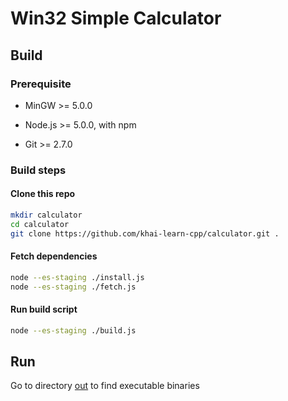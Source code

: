 
# Win32 Simple Calculator

## Build

### Prerequisite

 * MinGW >= 5.0.0

 * Node.js >= 5.0.0, with npm

 * Git >= 2.7.0

### Build steps

#### Clone this repo

```bash
mkdir calculator
cd calculator
git clone https://github.com/khai-learn-cpp/calculator.git .
```

#### Fetch dependencies

```bash
node --es-staging ./install.js
node --es-staging ./fetch.js
```

#### Run build script

```bash
node --es-staging ./build.js
```

## Run

Go to directory [out](./out) to find executable binaries
